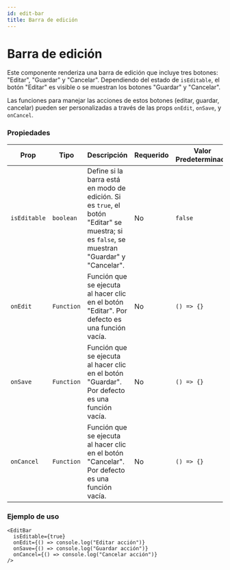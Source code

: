 ```yaml
---
id: edit-bar
title: Barra de edición
---
```


# Barra de edición

Este componente renderiza una barra de edición que incluye tres botones: "Editar", "Guardar" y "Cancelar". Dependiendo del estado de `isEditable`, el botón "Editar" es visible o se muestran los botones "Guardar" y "Cancelar".

Las funciones para manejar las acciones de estos botones (editar, guardar, cancelar) pueden ser personalizadas a través de las props `onEdit`, `onSave`, y `onCancel`.

### Propiedades

| Prop         | Tipo       | Descripción                                                                                                                                | Requerido | Valor Predeterminado |
| ------------ | ---------- | ------------------------------------------------------------------------------------------------------------------------------------------ | --------- | -------------------- |
| `isEditable` | `boolean`  | Define si la barra está en modo de edición. Si es `true`, el botón "Editar" se muestra; si es `false`, se muestran "Guardar" y "Cancelar". | No        | `false`              |
| `onEdit`     | `Function` | Función que se ejecuta al hacer clic en el botón "Editar". Por defecto es una función vacía.                                               | No        | `() => {}`           |
| `onSave`     | `Function` | Función que se ejecuta al hacer clic en el botón "Guardar". Por defecto es una función vacía.                                              | No        | `() => {}`           |
| `onCancel`   | `Function` | Función que se ejecuta al hacer clic en el botón "Cancelar". Por defecto es una función vacía.                                             | No        | `() => {}`           |

### Ejemplo de uso

```tsx
<EditBar
  isEditable={true}
  onEdit={() => console.log("Editar acción")}
  onSave={() => console.log("Guardar acción")}
  onCancel={() => console.log("Cancelar acción")}
/>
```
